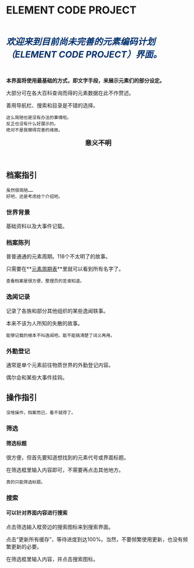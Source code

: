 # ELEMENT CODE PROJECT

<br>

<font size=5 color=#003371>***欢迎来到目前尚未完善的元素编码计划（ELEMENT CODE PROJECT）界面。***</font>

<br>

**本界面将使用最基础的方式，即文字手段，来展示元素们的部分设定。**

大部分可在各大百科查询而得的元素数据在此不作赘述。

善用导航栏、搜索和目录是不错的选择。

```
这么简陋也是没有办法的事情啦。
反正也没有什么好展示的。
绝对不是我懒得完善的缘故。
```

<font size=4><center>**~~意义不明~~**</center></font>

<br>

## 档案指引

```
虽然很简陋……
好吧，还是考虑给个介绍吧。
```

### 世界背景

基础资料以及大事件记载。

### 档案陈列

普普通通的元素周期。118个不太明了的故事。

只需要在**[元素周期表](?file=002-档案陈列/00-元素周期表 "元素周期表")**里就可以看到所有名字了。

```
查看档案是很方便，整理员的苦谁知道。
```

### 逸闻记录

记录了各族和部分其他组织的某些逸闻轶事。

本来不该为人所知的失散的故事。

```
能够记载的根本不叫逸闻吧。能不能搞清楚了词义再用。
```

### 外勤登记

通常是单个元素前往物质世界的外勤登记内容。

偶尔会和某些大事件挂钩。

## 操作指引

```
没啥操作，档案而已，看不就得了。
```

### 筛选

#### 筛选标题

很方便，但首先要知道想找到的元素代号或界面标题。

在筛选框里输入内容即可，不需要再点击其他地方。

```
真的只能筛选标题。
```

### 搜索

#### 可以针对界面内容进行搜索

点击筛选输入框旁边的搜索图标来到搜索界面。

点击“更新所有缓存”，等待进度到达100%。当然，不要频繁使用更新，也没有频繁更新的必要。

在筛选框里输入内容，并点击搜索图标。
